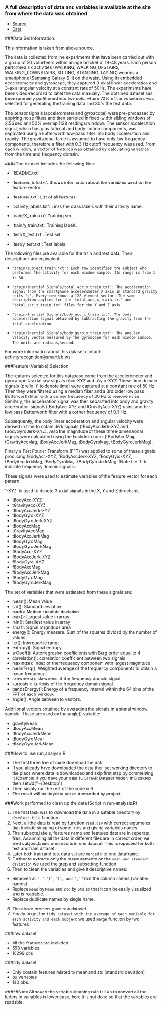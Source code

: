 ### A full description of data and variables is available at the site from where the data was obtained: 
* [Source](http://archive.ics.uci.edu/ml/datasets/Human+Activity+Recognition+Using+Smartphones)
* [Data](https://d396qusza40orc.cloudfront.net/getdata%2Fprojectfiles%2FUCI%20HAR%20Dataset.zip )

###Data Set Information:

This information is taken from above [source](http://archive.ics.uci.edu/ml/datasets/Human+Activity+Recognition+Using+Smartphones). 

The data is collected from the experiments that have been carried out with a group of 30 volunteers within an age bracket of 19-48 years. Each person performed six activities (WALKING, WALKING_UPSTAIRS, WALKING_DOWNSTAIRS, SITTING, STANDING, LAYING) wearing a smartphone (Samsung Galaxy S II) on the waist. Using its embedded accelerometer and gyroscope, they captured 3-axial linear acceleration and 3-axial angular velocity at a constant rate of 50Hz. The experiments have been video-recorded to label the data manually. The obtained dataset has been randomly partitioned into two sets, where 70% of the volunteers was selected for generating the training data and 30% the test data. 

The sensor signals (accelerometer and gyroscope) were pre-processed by applying noise filters and then sampled in fixed-width sliding windows of 2.56 sec and 50% overlap (128 readings/window). The sensor acceleration signal, which has gravitational and body motion components, was separated using a Butterworth low-pass filter into body acceleration and gravity. The gravitational force is assumed to have only low frequency components, therefore a filter with 0.3 Hz cutoff frequency was used. From each window, a vector of features was obtained by calculating variables from the time and frequency domain. 

####The dataset includes the following files:

- 'README.txt'

- 'features_info.txt': Shows information about the variables used on the feature vector.

- 'features.txt': List of all features.

- 'activity_labels.txt': Links the class labels with their activity name.

- 'train/X_train.txt': Training set.

- 'train/y_train.txt': Training labels.

- 'test/X_test.txt': Test set.

- 'test/y_test.txt': Test labels.

The following files are available for the train and test data. Their descriptions are equivalent. 

- `'train/subject_train.txt': Each row identifies the subject who performed the activity for each window sample. Its range is from 1 to 30`. 

- `'train/Inertial Signals/total_acc_x_train.txt': The acceleration signal from the smartphone accelerometer X axis in standard gravity units 'g'. Every row shows a 128 element vector. The same description applies for the 'total_acc_x_train.txt' and 'total_acc_z_train.txt' files for the Y and Z axis`. 

- `'train/Inertial Signals/body_acc_x_train.txt': The body acceleration signal obtained by subtracting the gravity from the total acceleration`. 

- `'train/Inertial Signals/body_gyro_x_train.txt': The angular velocity vector measured by the gyroscope for each window sample. The units are radians/second`. 

For more information about this dataset contact: activityrecognition@smartlab.ws

###Feature (Variable) Selection 

The features selected for this database come from the accelerometer and gyroscope 3-axial raw signals tAcc-XYZ and tGyro-XYZ. These time domain signals (prefix 't' to denote time) were captured at a constant rate of 50 Hz. Then they were filtered using a median filter and a 3rd order low pass Butterworth filter with a corner frequency of 20 Hz to remove noise. Similarly, the acceleration signal was then separated into body and gravity acceleration signals (tBodyAcc-XYZ and tGravityAcc-XYZ) using another low pass Butterworth filter with a corner frequency of 0.3 Hz. 

Subsequently, the body linear acceleration and angular velocity were derived in time to obtain Jerk signals (tBodyAccJerk-XYZ and tBodyGyroJerk-XYZ). Also the magnitude of these three-dimensional signals were calculated using the Euclidean norm (tBodyAccMag, tGravityAccMag, tBodyAccJerkMag, tBodyGyroMag, tBodyGyroJerkMag). 

Finally a Fast Fourier Transform (FFT) was applied to some of these signals producing fBodyAcc-XYZ, fBodyAccJerk-XYZ, fBodyGyro-XYZ, fBodyAccJerkMag, fBodyGyroMag, fBodyGyroJerkMag. (Note the 'f' to indicate frequency domain signals). 

These signals were used to estimate variables of the feature vector for each pattern:  

'-XYZ' is used to denote 3-axial signals in the X, Y and Z directions.

- tBodyAcc-XYZ 
- tGravityAcc-XYZ
- tBodyAccJerk-XYZ
- tBodyGyro-XYZ
- tBodyGyroJerk-XYZ
- tBodyAccMag
- tGravityAccMag
- tBodyAccJerkMag
- tBodyGyroMag
- tBodyGyroJerkMag
- fBodyAcc-XYZ
- fBodyAccJerk-XYZ
- fBodyGyro-XYZ
- fBodyAccMag
- fBodyAccJerkMag
- fBodyGyroMag
- fBodyGyroJerkMag

The set of variables that were estimated from these signals are: 

- mean(): Mean value
- std(): Standard deviation
- mad(): Median absolute deviation 
- max(): Largest value in array
- min(): Smallest value in array 
- sma(): Signal magnitude area
- energy(): Energy measure. Sum of the squares divided by the number of values. 
- iqr(): Interquartile range 
- entropy(): Signal entropy
- arCoeff(): Autorregresion coefficients with Burg order equal to 4
- correlation(): correlation coefficient between two signals
- maxInds(): index of the frequency component with largest magnitude
- meanFreq(): Weighted average of the frequency components to obtain a mean frequency
- skewness(): skewness of the frequency domain signal 
- kurtosis(): kurtosis of the frequency domain signal 
- bandsEnergy(): Energy of a frequency interval within the 64 bins of the FFT of each window.
- angle(): Angle between to vectors.

Additional vectors obtained by averaging the signals in a signal window sample. These are used on the angle() variable:

- gravityMean
- tBodyAccMean
- tBodyAccJerkMean
- tBodyGyroMean
- tBodyGyroJerkMean

###How to use run_analysis.R

* The first three line of code download the data.
* If you already have downloaded the data then set working directory to the place where data is downloaded and skip first step by commenting it.(Example if you have your data (UCI HAR Dataset folder) in Desktop then setwd("~/Desktop")
* Then simply run the rest of the code in R.
* The result will be tidydata set as demanded by project.

###Work performed to clean up the data (Script in run-analysis.R)

1. The first task was to download the data in a sutable directory by `download.file` function. 
2. Next, all the data is read by function `read.csv` with correct arguments that include skipping of some lines and giving variables names.
3. The subjects,labels, features name and features data are in seperate files. Assumming all the data in different files are in correct order, we bind subject,labels and results in one dataset. This is repeated for both test and train dataset.
4. Later both train and test data set  are `merged` into one dataframe.
5. Further to extracts only the measurements on the `mean and standard deviation` we used the grep and subsetting function 
6. Then to clean the variables and give it descriptive names:
  * Removed all  `'-','(',')', and ','` from the column names (variable names)
  * Replace `mean` by `Mean` and `std` by `Std` so that it can be easily visualized and is readable.
  * Replace dublicate names by single name.
6. The above process gave raw dataset
7. Finally to get the `tidy dataset with the average of each variable for each activity and each subject` we used `merge` function by two features.

###raw dataset

* All the features are included
* 563 variables
* 10299 obs

###tidy dataset
* Only contain features related to mean and std (standard deviation)
* 89 variables
* 180 obs.

#####Note
Although the variable cleaning rule tell us to convert all the letters in variables in lower case, here it is not done so that the variables are readable.
